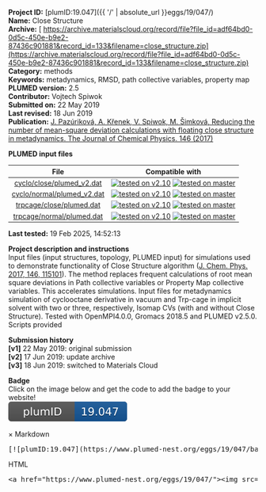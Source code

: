 **Project ID:** [plumID:19.047]({{ '/' | absolute_url }}eggs/19/047/)  
**Name:**  Close Structure  
**Archive:** [ https://archive.materialscloud.org/record/file?file_id=adf64bd0-0d5c-450e-b9e2-87436c901881&record_id=133&filename=close_structure.zip](https://archive.materialscloud.org/record/file?file_id=adf64bd0-0d5c-450e-b9e2-87436c901881&record_id=133&filename=close_structure.zip)  
**Category:**  methods  
**Keywords:**  metadynamics, RMSD, path collective variables, property map  
**PLUMED version:**  2.5  
**Contributor:**  Vojtech Spiwok  
**Submitted on:** 22 May 2019  
**Last revised:** 18 Jun 2019  
**Publication:** [J. Pazúriková, A. Křenek, V. Spiwok, M. Šimková, Reducing the number of mean-square deviation calculations with floating close structure in metadynamics. The Journal of Chemical Physics. 146 (2017)](http://dx.doi.org/10.1063/1.4978296)  
  
**PLUMED input files**  
  
| File     | Compatible with |  
|:--------:|:--------:|  
| [cyclo/close/plumed_v2.dat](./data/cyclo/close/plumed_v2.dat.md) |  [![tested on v2.10](https://img.shields.io/badge/v2.10-passing-green.svg)](data/cyclo/close/plumed_v2.dat.plumed.stderr) [![tested on master](https://img.shields.io/badge/master-passing-green.svg)](data/cyclo/close/plumed_v2.dat.plumed_master.stderr) |  
| [cyclo/normal/plumed_v2.dat](./data/cyclo/normal/plumed_v2.dat.md) |  [![tested on v2.10](https://img.shields.io/badge/v2.10-passing-green.svg)](data/cyclo/normal/plumed_v2.dat.plumed.stderr) [![tested on master](https://img.shields.io/badge/master-passing-green.svg)](data/cyclo/normal/plumed_v2.dat.plumed_master.stderr) |  
| [trpcage/close/plumed.dat](./data/trpcage/close/plumed.dat.md) |  [![tested on v2.10](https://img.shields.io/badge/v2.10-passing-green.svg)](data/trpcage/close/plumed.dat.plumed.stderr) [![tested on master](https://img.shields.io/badge/master-passing-green.svg)](data/trpcage/close/plumed.dat.plumed_master.stderr) |  
| [trpcage/normal/plumed.dat](./data/trpcage/normal/plumed.dat.md) |  [![tested on v2.10](https://img.shields.io/badge/v2.10-passing-green.svg)](data/trpcage/normal/plumed.dat.plumed.stderr) [![tested on master](https://img.shields.io/badge/master-passing-green.svg)](data/trpcage/normal/plumed.dat.plumed_master.stderr) |  
  
**Last tested:**  19 Feb 2025, 14:52:13
  
**Project description and instructions**  
Input files (input structures, topology, PLUMED input) for simulations used to demonstrate functionality of Close Structure algorithm ([J. Chem. Phys. 2017, 146, 115101](https://doi.org/10.1063/1.4978296)). The method replaces frequent calculations of root mean square deviations in Path collective variables or Property Map collective variables. This accelerates simulations. Input files for metadynamics simulation of cyclooctane derivative in vacuum and Trp-cage in implicit solvent with two or three, respectively, Isomap CVs (with and without Close Structure). Tested with OpenMPI4.0.0, Gromacs 2018.5 and PLUMED v2.5.0. Scripts provided

  
**Submission history**  
**[v1]** 22 May 2019: original submission  
**[v2]** 17 Jun 2019: update archive  
**[v3]** 18 Jun 2019: switched to Materials Cloud  
  
**Badge**  
Click on the image below and get the code to add the badge to your website!  
<img src="./badge.svg" alt="plumeDnest:19.047" id="myBtn" class="badge">
<div id="myModal" class="modal">
  <div class="modal-content">
    <span class="close">&times;</span>
    Markdown<pre>[![plumID:19.047](https://www.plumed-nest.org/eggs/19/047/badge.svg)](https://www.plumed-nest.org/eggs/19/047/)</pre>
    HTML<pre>&lt;a href="https://www.plumed-nest.org/eggs/19/047/"&gt;&lt;img src="https://www.plumed-nest.org/eggs/19/047/badge.svg" alt="plumID:19.047"&gt;&lt;/a&gt;</pre>
  </div>
</div>
